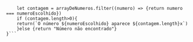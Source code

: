 ```function contaOcorrencias(arrayDeNumeros, numeroEscolhido) {
    let contagem = arrayDeNumeros.filter((numero) => {return numero === numeroEscolhido})
    if (contagem.length>0){
    return(`O número ${numeroEscolhido} aparece ${contagem.length}x`)  
    }else {return "Número não encontrado"}
}```